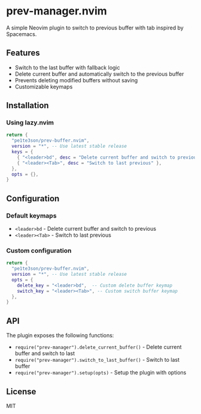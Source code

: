 # prev-manager.nvim

A simple Neovim plugin to switch to previous buffer with tab inspired by Spacemacs.

## Features

- Switch to the last buffer with fallback logic
- Delete current buffer and automatically switch to the previous buffer
- Prevents deleting modified buffers without saving
- Customizable keymaps

## Installation

### Using lazy.nvim

```lua
return {
  "pe1te3son/prev-buffer.nvim",
  version = "*", -- Use latest stable release
  keys = {
    { "<leader>bd", desc = "Delete current buffer and switch to previous" },
    { "<leader><Tab>", desc = "Switch to last previous" },
  },
  opts = {},
}
```

## Configuration

### Default keymaps

- `<leader>bd` - Delete current buffer and switch to previous
- `<leader><Tab>` - Switch to last previous

### Custom configuration

```lua
return {
  "pe1te3son/prev-buffer.nvim",
  version = "*", -- Use latest stable release
  opts = {
    delete_key = "<leader>bd",  -- Custom delete buffer keymap
    switch_key = "<leader><Tab>", -- Custom switch buffer keymap
  },
}
```

## API

The plugin exposes the following functions:

- `require("prev-manager").delete_current_buffer()` - Delete current buffer and switch to last
- `require("prev-manager").switch_to_last_buffer()` - Switch to last buffer
- `require("prev-manager").setup(opts)` - Setup the plugin with options

## License

MIT

